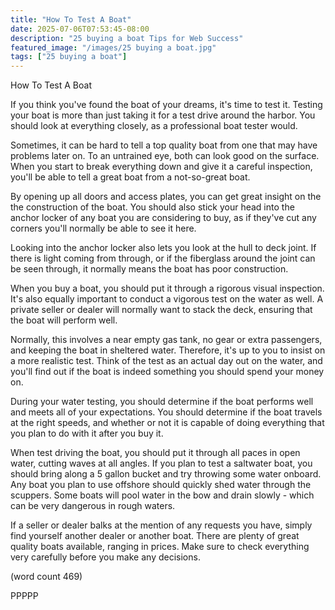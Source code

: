 ```yaml
---
title: "How To Test A Boat"
date: 2025-07-06T07:53:45-08:00
description: "25 buying a boat Tips for Web Success"
featured_image: "/images/25 buying a boat.jpg"
tags: ["25 buying a boat"]
---
```


How To Test A Boat

If you think you've found the boat of your dreams, 
it's time to test it.  Testing your boat is more 
than just taking it for a test drive around the 
harbor.  You should look at everything closely, as
a professional boat tester would.  

Sometimes, it can be hard to tell a top quality boat
from one that may have problems later on.  To an
untrained eye, both can look good on the surface.
When you start to break everything down and give it
a careful inspection, you'll be able to tell a great
boat from a not-so-great boat.

By opening up all doors and access plates, you can 
get great insight on the the construction of the 
boat.  You should also stick your head into the 
anchor locker of any boat you are considering to 
buy, as if they've cut any corners you'll normally
be able to see it here.

Looking into the anchor locker also lets you look
at the hull to deck joint.  If there is light 
coming from through, or if the fiberglass around
the joint can be seen through, it normally means
the boat has poor construction.

When you buy a boat, you should put it through a
rigorous visual inspection.  It's also equally 
important to conduct a vigorous test on the water
as well.  A private seller or dealer will 
normally want to stack the deck, ensuring that 
the boat will perform well.

Normally, this involves a near empty gas tank, 
no gear or extra passengers, and keeping the 
boat in sheltered water.  Therefore, it's up to 
you to insist on a more realistic test.  Think
of the test as an actual day out on the water, 
and you'll find out if the boat is indeed something
you should spend your money on.

During your water testing, you should determine
if the boat performs well and meets all of your 
expectations.  You should determine if the boat
travels at the right speeds, and whether or not it
is capable of doing everything that you plan to
do with it after you buy it.

When test driving the boat, you should put it 
through all paces in open water, cutting waves at
all angles.  If you plan to test a saltwater boat, 
you should bring along a 5 gallon bucket and try
throwing some water onboard.  Any boat you plan
to use offshore should quickly shed water through
the scuppers.  Some boats will pool water in the
bow and drain slowly - which can be very dangerous
in rough waters.

If a seller or dealer balks at the mention of any
requests you have, simply find yourself another
dealer or another boat.  There are plenty of great
quality boats available, ranging in prices.  Make
sure to check everything very carefully before
you make any decisions.

(word count 469)

PPPPP  
